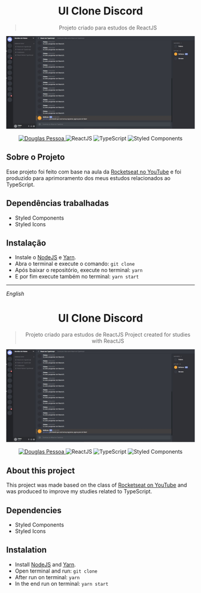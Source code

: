 
<h1  align="center">UI Clone Discord</h1>

<blockquote  align="center">
  Projeto criado para estudos de ReactJS
</blockquote>

<img src="/src/assets/screenshots/screenshot.jpg" alt="Screenshot do projeto">

<p align="center">
  <a  href="https://www.linkedin.com/in/douglaspessoa/"  target="_blank">
    <img  src="https://img.shields.io/badge/desenvolvedor-Douglas%20Pessoa-yellowgreen"  alt="Douglas Pessoa">
  </a>

  <img src="https://img.shields.io/badge/framework-ReactJS-60DBFB" alt="ReactJS">
  <img src="https://img.shields.io/badge/linguagem-TypeScript-007ACC" alt="TypeScript">
  <img src="https://img.shields.io/badge/CSS--In--JS-Styled%20Components-ee00ff" alt="Styled Components">
</p>

<!-- <p align="center">
  <a href="#" target="_blank">Veja a demo</a>
</p> -->

## Sobre o Projeto
Esse projeto foi feito com base na aula da <a href="https://www.youtube.com/watch?v=0mYq5LrQN1s" target="_blank">Rocketseat no YouTube</a> e foi produzido para aprimoramento dos meus estudos relacionados ao TypeScript.


## Dependências trabalhadas

- Styled Components
- Styled Icons

## Instalação

- Instale o <a href="https://nodejs.org/en/" target="_target">NodeJS</a> e <a href="https://yarnpkg.com/">Yarn</a>.
- Abra o terminal e execute o comando: ``` git clone  ```
- Após baixar o repositório, execute no terminal: ``` yarn ```
- E por fim execute também no terminal: ``` yarn start ```

---

<i>English</i>

<h1  align="center">UI Clone Discord</h1>

<blockquote  align="center">
  Projeto criado para estudos de ReactJS
  Project created for studies with ReactJS
</blockquote>

<img src="/src/assets/screenshots/screenshot.jpg" alt="Screenshot do projeto">

<p align="center">
  <a  href="https://www.linkedin.com/in/douglaspessoa/"  target="_blank">
    <img  src="https://img.shields.io/badge/developer-Douglas%20Pessoa-yellowgreen"  alt="Douglas Pessoa">
  </a>

  <img src="https://img.shields.io/badge/framework-ReactJS-60DBFB" alt="ReactJS">
  <img src="https://img.shields.io/badge/language-TypeScript-007ACC" alt="TypeScript">
  <img src="https://img.shields.io/badge/CSS--In--JS-Styled%20Components-ee00ff" alt="Styled Components">
</p>


<!-- <p align="center">
  <a href="#" target="_blank">Veja a demo</a>
</p> -->

## About this project
This project was made based on the class of <a href="https://www.youtube.com/watch?v=0mYq5LrQN1s" target="_blank">Rocketseat on YouTube</a> and was produced to improve my studies related to TypeScript.


## Dependencies

- Styled Components
- Styled Icons

## Instalation

- Install <a href="https://nodejs.org/en/" target="_target">NodeJS</a> and <a href="https://yarnpkg.com/">Yarn</a>.
- Open terminal and run: ``` git clone  ```
- After run on terminal: ``` yarn ```
- In the end run on terminal: ``` yarn start ```

